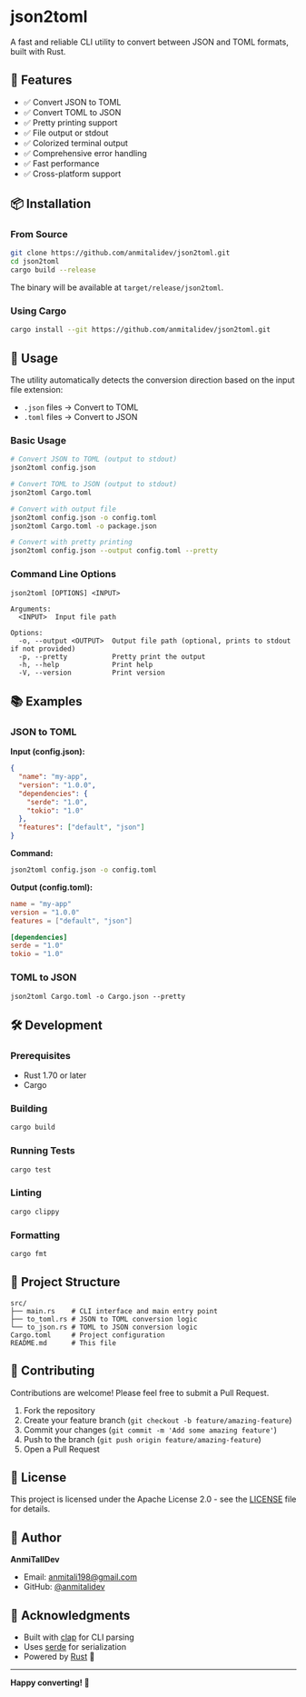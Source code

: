 # json2toml

A fast and reliable CLI utility to convert between JSON and TOML formats, built with Rust.

## 🚀 Features

- ✅ Convert JSON to TOML
- ✅ Convert TOML to JSON
- ✅ Pretty printing support
- ✅ File output or stdout
- ✅ Colorized terminal output
- ✅ Comprehensive error handling
- ✅ Fast performance
- ✅ Cross-platform support

## 📦 Installation

### From Source

```bash
git clone https://github.com/anmitalidev/json2toml.git
cd json2toml
cargo build --release
```

The binary will be available at `target/release/json2toml`.

### Using Cargo

```bash
cargo install --git https://github.com/anmitalidev/json2toml.git
```

## 🔧 Usage

The utility automatically detects the conversion direction based on the input file extension:

- `.json` files → Convert to TOML
- `.toml` files → Convert to JSON

### Basic Usage

```bash
# Convert JSON to TOML (output to stdout)
json2toml config.json

# Convert TOML to JSON (output to stdout)  
json2toml Cargo.toml

# Convert with output file
json2toml config.json -o config.toml
json2toml Cargo.toml -o package.json

# Convert with pretty printing
json2toml config.json --output config.toml --pretty
```

### Command Line Options

```
json2toml [OPTIONS] <INPUT>

Arguments:
  <INPUT>  Input file path

Options:
  -o, --output <OUTPUT>  Output file path (optional, prints to stdout if not provided)
  -p, --pretty           Pretty print the output
  -h, --help             Print help
  -V, --version          Print version
```

## 📚 Examples

### JSON to TOML

**Input (config.json):**
```json
{
  "name": "my-app",
  "version": "1.0.0",
  "dependencies": {
    "serde": "1.0",
    "tokio": "1.0"
  },
  "features": ["default", "json"]
}
```

**Command:**
```bash
json2toml config.json -o config.toml
```

**Output (config.toml):**
```toml
name = "my-app"
version = "1.0.0"
features = ["default", "json"]

[dependencies]
serde = "1.0"
tokio = "1.0"
```

### TOML to JSON
```
json2toml Cargo.toml -o Cargo.json --pretty
```

## 🛠️ Development

### Prerequisites

- Rust 1.70 or later
- Cargo

### Building

```bash
cargo build
```

### Running Tests

```bash
cargo test
```

### Linting

```bash
cargo clippy
```

### Formatting

```bash
cargo fmt
```

## 📁 Project Structure

```
src/
├── main.rs    # CLI interface and main entry point
├── to_toml.rs # JSON to TOML conversion logic
└── to_json.rs # TOML to JSON conversion logic
Cargo.toml     # Project configuration
README.md      # This file
```

## 🤝 Contributing

Contributions are welcome! Please feel free to submit a Pull Request.

1. Fork the repository
2. Create your feature branch (`git checkout -b feature/amazing-feature`)
3. Commit your changes (`git commit -m 'Add some amazing feature'`)
4. Push to the branch (`git push origin feature/amazing-feature`)
5. Open a Pull Request

## 📄 License

This project is licensed under the Apache License 2.0 - see the [LICENSE](LICENSE) file for details.

## 👤 Author

**AnmiTalIDev**
- Email: anmitali198@gmail.com
- GitHub: [@anmitalidev](https://github.com/anmitalidev)

## 🙏 Acknowledgments

- Built with [clap](https://github.com/clap-rs/clap) for CLI parsing
- Uses [serde](https://github.com/serde-rs/serde) for serialization
- Powered by [Rust](https://www.rust-lang.org/) 🦀

---

**Happy converting! 🎉**